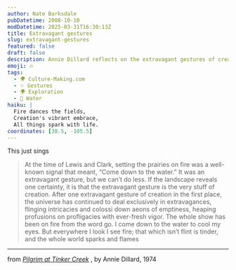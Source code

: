 ```yaml
---
author: Nate Barksdale
pubDatetime: 2008-10-10
modDatetime: 2025-03-31T16:30:13Z
title: Extravagant gestures
slug: extravagant-gestures
featured: false
draft: false
description: Annie Dillard reflects on the extravagant gestures of creation and their enduring presence in the world, beautifully illustrating the connection between nature and fire.
emoji: 🔥
tags:
  - 🌍 Culture-Making.com
  - ✨ Gestures
  - 🌍 Exploration
  - 🌊 Water
haiku: |
  Fire dances the fields,  
  Creation's vibrant embrace,  
  All things spark with life.
coordinates: [38.5, -105.5]
---
```


This just sings

> At the time of Lewis and Clark, setting the prairies on fire was a well-known signal that meant, “Come down to the water.” It was an extravagant gesture, but we can’t do less. If the landscape reveals one certainty, it is that the extravagant gesture is the very stuff of creation. After one extravagant gesture of creation in the first place, the universe has continued to deal exclusively in extravagances, flinging intricacies and colossi down aeons of emptiness, heaping profusions on profligacies with ever-fresh vigor. The whole show has been on fire from the word go. I come down to the water to cool my eyes. But everywhere I look I see fire; that which isn’t flint is tinder, and the whole world sparks and flames

---

from _[Pilgrim at Tinker Creek](http://books.google.com/books?id=82mHTKXpSl0C&printsec=frontcover&dq=pilgrim+at+tinker+creek&ei=VavvSJqmMYKgswPCjICeBQ&sig=ACfU3U0kNk3F4qD9lZgKBrNQspnWRtsZ9w#PPA11,M1)_ , by Annie Dillard, 1974
